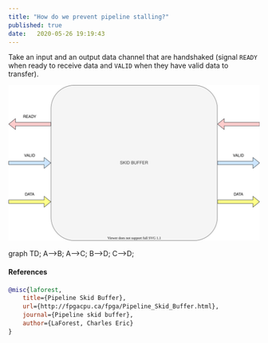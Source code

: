 ```yaml
---
title: "How do we prevent pipeline stalling?"
published: true
date:   2020-05-26 19:19:43
---
```

<script src="/assets/js/mermaid.min.js"></script>

Take an input and an output data channel that are handshaked (signal `READY` when ready to receive data and `VALID` when they have valid data to transfer).

![Skid Buffer](/assets/diagrams/skidbuffer/skidbuffer.drawio.svg)

<div class="mermaid">
graph TD;
A-->B;
A-->C;
B-->D;
C-->D;
<div class="mermaid">

#### References

```bibtex
@misc{laforest, 
    title={Pipeline Skid Buffer}, 
    url={http://fpgacpu.ca/fpga/Pipeline_Skid_Buffer.html}, 
    journal={Pipeline skid buffer}, 
    author={LaForest, Charles Eric}
} 
```

<!-- > **_NOTE:_**  These types of blog post are me attempting to practice teaching/conveying of knowledge. Let me know what is/isn't clear! -->